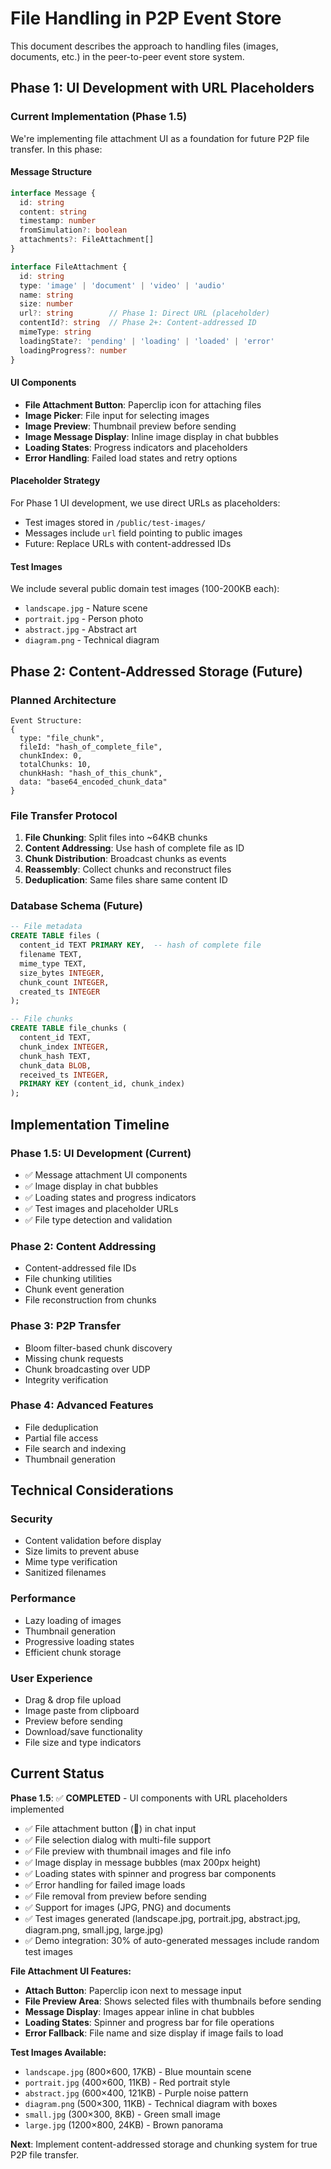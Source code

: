 # File Handling in P2P Event Store

This document describes the approach to handling files (images, documents, etc.) in the peer-to-peer event store system.

## Phase 1: UI Development with URL Placeholders

### Current Implementation (Phase 1.5)

We're implementing file attachment UI as a foundation for future P2P file transfer. In this phase:

#### Message Structure
```typescript
interface Message {
  id: string
  content: string
  timestamp: number
  fromSimulation?: boolean
  attachments?: FileAttachment[]
}

interface FileAttachment {
  id: string
  type: 'image' | 'document' | 'video' | 'audio'
  name: string
  size: number
  url?: string        // Phase 1: Direct URL (placeholder)
  contentId?: string  // Phase 2+: Content-addressed ID
  mimeType: string
  loadingState?: 'pending' | 'loading' | 'loaded' | 'error'
  loadingProgress?: number
}
```

#### UI Components
- **File Attachment Button**: Paperclip icon for attaching files
- **Image Picker**: File input for selecting images
- **Image Preview**: Thumbnail preview before sending
- **Image Message Display**: Inline image display in chat bubbles
- **Loading States**: Progress indicators and placeholders
- **Error Handling**: Failed load states and retry options

#### Placeholder Strategy
For Phase 1 UI development, we use direct URLs as placeholders:
- Test images stored in `/public/test-images/`
- Messages include `url` field pointing to public images
- Future: Replace URLs with content-addressed IDs

#### Test Images
We include several public domain test images (100-200KB each):
- `landscape.jpg` - Nature scene
- `portrait.jpg` - Person photo  
- `abstract.jpg` - Abstract art
- `diagram.png` - Technical diagram

## Phase 2: Content-Addressed Storage (Future)

### Planned Architecture
```
Event Structure:
{
  type: "file_chunk",
  fileId: "hash_of_complete_file",
  chunkIndex: 0,
  totalChunks: 10,
  chunkHash: "hash_of_this_chunk",
  data: "base64_encoded_chunk_data"
}
```

### File Transfer Protocol
1. **File Chunking**: Split files into ~64KB chunks
2. **Content Addressing**: Use hash of complete file as ID
3. **Chunk Distribution**: Broadcast chunks as events
4. **Reassembly**: Collect chunks and reconstruct files
5. **Deduplication**: Same files share same content ID

### Database Schema (Future)
```sql
-- File metadata
CREATE TABLE files (
  content_id TEXT PRIMARY KEY,  -- hash of complete file
  filename TEXT,
  mime_type TEXT,
  size_bytes INTEGER,
  chunk_count INTEGER,
  created_ts INTEGER
);

-- File chunks
CREATE TABLE file_chunks (
  content_id TEXT,
  chunk_index INTEGER,
  chunk_hash TEXT,
  chunk_data BLOB,
  received_ts INTEGER,
  PRIMARY KEY (content_id, chunk_index)
);
```

## Implementation Timeline

### Phase 1.5: UI Development (Current)
- ✅ Message attachment UI components
- ✅ Image display in chat bubbles
- ✅ Loading states and progress indicators
- ✅ Test images and placeholder URLs
- ✅ File type detection and validation

### Phase 2: Content Addressing
- Content-addressed file IDs
- File chunking utilities
- Chunk event generation
- File reconstruction from chunks

### Phase 3: P2P Transfer
- Bloom filter-based chunk discovery
- Missing chunk requests
- Chunk broadcasting over UDP
- Integrity verification

### Phase 4: Advanced Features
- File deduplication
- Partial file access
- File search and indexing
- Thumbnail generation

## Technical Considerations

### Security
- Content validation before display
- Size limits to prevent abuse
- Mime type verification
- Sanitized filenames

### Performance
- Lazy loading of images
- Thumbnail generation
- Progressive loading states
- Efficient chunk storage

### User Experience
- Drag & drop file upload
- Image paste from clipboard
- Preview before sending
- Download/save functionality
- File size and type indicators

## Current Status

**Phase 1.5**: ✅ **COMPLETED** - UI components with URL placeholders implemented
- ✅ File attachment button (📎) in chat input
- ✅ File selection dialog with multi-file support
- ✅ File preview with thumbnail images and file info
- ✅ Image display in message bubbles (max 200px height)
- ✅ Loading states with spinner and progress bar components
- ✅ Error handling for failed image loads
- ✅ File removal from preview before sending
- ✅ Support for images (JPG, PNG) and documents
- ✅ Test images generated (landscape.jpg, portrait.jpg, abstract.jpg, diagram.png, small.jpg, large.jpg)
- ✅ Demo integration: 30% of auto-generated messages include random test images

**File Attachment UI Features:**
- **Attach Button**: Paperclip icon next to message input
- **File Preview Area**: Shows selected files with thumbnails before sending
- **Message Display**: Images appear inline in chat bubbles
- **Loading States**: Spinner and progress bar for file operations
- **Error Fallback**: File name and size display if image fails to load

**Test Images Available:**
- `landscape.jpg` (800×600, 17KB) - Blue mountain scene
- `portrait.jpg` (400×600, 11KB) - Red portrait style
- `abstract.jpg` (600×400, 121KB) - Purple noise pattern
- `diagram.png` (500×300, 11KB) - Technical diagram with boxes
- `small.jpg` (300×300, 8KB) - Green small image
- `large.jpg` (1200×800, 24KB) - Brown panorama

**Next**: Implement content-addressed storage and chunking system for true P2P file transfer.